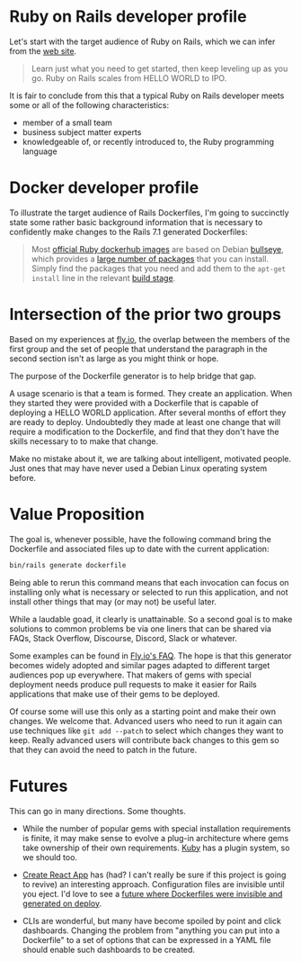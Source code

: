 # Ruby on Rails developer profile

Let's start with the target audience of Ruby on Rails, which we can infer from the [web site](https://rubyonrails.org/).

> Learn just what you need to get started, then keep leveling up as you go. Ruby on Rails scales from HELLO WORLD to IPO.

It is fair to conclude from this that a typical Ruby on Rails developer meets some or all of the following characteristics:

 * member of a small team
 * business subject matter experts
 * knowledgeable of, or recently introduced to, the Ruby programming language

# Docker developer profile

To illustrate the target audience of Rails Dockerfiles, I'm going to succinctly state some rather basic background information that is necessary to confidently make changes to the Rails 7.1 generated Dockerfiles:

> Most [official Ruby dockerhub images](https://hub.docker.com/_/ruby)
> are based on Debian [bullseye](https://www.debian.org/releases/bullseye/),
> which provides a [large number of packages](https://packages.debian.org/stable/)
> that you can install.
> Simply find the packages that you need and add them to the `apt-get install` line
> in the relevant [build stage](https://docs.docker.com/build/building/multi-stage/).

# Intersection of the prior two groups

Based on my experiences at [fly.io](https://fly.io/), the overlap between the members of the first group and the set of people that understand the paragraph in the second section isn't as large as you might think or hope.

The purpose of the Dockerfile generator is to help bridge that gap.

A usage scenario is that a team is formed.  They create an application.  When they started they were provided with a Dockerfile that is capable of deploying a HELLO WORLD application.  After several months of effort they are ready to deploy.  Undoubtedly they made at least one change that will require a modification to the Dockerfile, and find that they don't have the skills necessary to to make that change.

Make no mistake about it, we are talking about intelligent, motivated people.  Just ones that may have never used a Debian Linux operating system before.

# Value Proposition

The goal is, whenever possible, have the following command bring the Dockerfile and associated files up to date with the current application:

```cmd
bin/rails generate dockerfile
```

Being able to rerun this command means that each invocation can focus on installing only what is necessary or selected to run this application, and not install other things that may (or may not) be useful later.

While a laudable goad, it clearly is unattainable.  So a second goal is to make solutions to common problems be via one liners that can be shared via FAQs, Stack Overflow, Discourse, Discord, Slack or whatever.

Some examples can be found in [Fly.io's FAQ](https://fly.io/docs/rails/getting-started/dockerfiles/).  The hope is that this generator becomes widely adopted and similar pages adapted to different target audiences pop up everywhere.  That makers of gems with special deployment needs produce pull requests to make it easier for Rails applications that make use of their gems to be deployed.

Of course some will use this only as a starting point and make their own changes.  We welcome that.  Advanced users who need to run it again can use techniques like `git add --patch` to select which changes they want to keep.  Really advanced users will contribute back changes to this gem so that they can avoid the need to patch in the future.

# Futures

This can go in many directions.  Some thoughts.

* While the number of popular gems with special installation requirements is finite, it may make sense to evolve a plug-in architecture where gems take ownership of their own requirements.  [Kuby](https://getkuby.io/) has a plugin system, so we should too.

* [Create React App](https://reactjs.org/docs/create-a-new-react-app.html) has (had? I can't really be sure if this project is going to revive) an interesting approach.  Configuration files are invisible until you eject.  I'd love to see a [future where Dockerfiles were invisible and generated on deploy](https://fly.io/ruby-dispatch/dockerfile-less-deploys/).

* CLIs are wonderful, but many have become spoiled by point and click dashboards.  Changing the problem from "anything you can put into a Dockerfile" to a set of options that can be expressed in a YAML file should enable such dashboards to be created.
